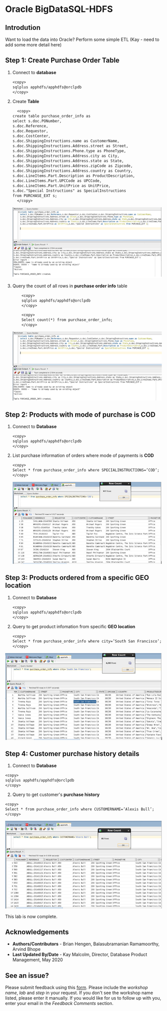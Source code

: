 # Oracle BigDataSQL-HDFS

## Introdution 
Want to load the data into Oracle?  Perform some simple ETL  (Kay - need to add some more detail here)


## Step 1:  Create Purchase Order Table
1. Connect to **database**
    ````
    <copy>
    sqlplus apphdfs/apphdfs@orclpdb
    </copy>
    ````

2. Create **Table**
    ````
      <copy>
    create table purchase_order_info as
    select s.doc.PONumber,
    s.doc.Reference,
    s.doc.Requestor,
    s.doc.CostCenter,
    s.doc.ShippingInstructions.name as CustomerName,
    s.doc.ShippingInstructions.Address.street as Street,
    s.doc.ShippingInstructions.Phone.type as PhoneType,
    s.doc.ShippingInstructions.Address.city as City,
    s.doc.ShippingInstructions.Address.state as State,
    s.doc.ShippingInstructions.Address.zipCode as Zipcode,
    s.doc.ShippingInstructions.Address.country as Country,
    s.doc.LineItems.Part.Description as ProductDescription,
    s.doc.LineItems.Part.UPCCode as UPCCode,
    s.doc.LineItems.Part.UnitPrice as UnitPrice,
    s.doc."Special Instructions" as SpecialInstructions 
    from PURCHASE_EXT s;
      </copy>
    ````

    ![](./images/IMG10.PNG)

3. Query the count of all rows in **purchase order info** table
   
    ````
        <copy>
        sqlplus apphdfs/apphdfs@orclpdb
        </copy>
    ````
    ````
        <copy>
        Select count(*) from purchase_order_info;
        </copy>
    ````
    ![](./images/IMG11.PNG)    


## Step 2:  Products with mode of purchase is COD

1. Connect to **Database**
    ````
    <copy>
    sqlplus apphdfs/apphdfs@orclpdb
    </copy>
    ````
2. List purchase information of orders where mode of payments is **COD**
    ````
    <copy>
    Select * from purchase_order_info where SPECIALINSTRUCTIONS=’COD’;
    </copy>
    ````
    ![](./images/IMG12.PNG)


## Step 3:  Products ordered from a specific GEO location


1. Connect to **Database**

    ````
    <copy>
    sqlplus apphdfs/apphdfs@orclpdb
    </copy>
    ````

2. Query to get product infomation from specific **GEO location** 
    ````
    <copy>
    Select * from purchase_order_info where city=’South San Francisco’;
    </copy>
    ````

![](./images/IMG13.PNG)


## Step 4:  Customer purchase history details

1. Connect to **Database**
  ````
  <copy>
  sqlplus apphdfs/apphdfs@orclpdb
  </copy>
  ````

2. Query to get customer's **purchase history**
  ````
  <copy>
  Select * from purchase_order_info where CUSTOMERNAME=’Alexis Bull’;
  </copy>
  ````

  ![](./images/IMG14.PNG)

This lab is now complete.

## Acknowledgements

- **Authors/Contributors** - Brian Hengen, Balasubramanian Ramamoorthy, Arvind Bhope
- **Last Updated By/Date** - Kay Malcolm, Director, Database Product Management, May 2020

## **See an issue?**
Please submit feedback using this [form](https://apexapps.oracle.com/pls/apex/f?p=133:1:::::P1_FEEDBACK:1). Please include the *workshop name*, *lab* and *step* in your request.  If you don't see the workshop name listed, please enter it manually. If you would like for us to follow up with you, enter your email in the *Feedback Comments* section.






